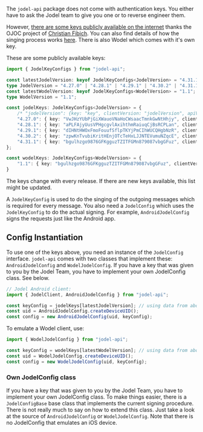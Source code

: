 The `jodel-api` package does not come with authentication keys. You either have to ask the Jodel team to give you one or to reverse engineer them.

However, [there are some keys publicly available on the internet](https://bitbucket.org/cfib90/ojoc/src/HEAD/OJOC/Config.py?at=public&fileviewer=file-view-default) thanks the OJOC project of [Christian Fibich](https://bitbucket.org/cfib90). You can also find details of how the singing process works [here](https://bitbucket.org/cfib90/ojoc/issues/14/keep-up-with-hmac-key-changes). There is also Wodel which comes with it's own key.

These are some publicly available keys:
```TypeScript
import { JodelKeyConfigs } from "jodel-api";

const latestJodelVersion: keyof JodelKeyConfigs<JodelVersion> = "4.31.1";
type JodelVersion = "4.27.0" | "4.28.1" | "4.29.1" | "4.30.2" | "4.31.1";
const latestWodelVersion: keyof JodelKeyConfigs<WodelVersion> = "1.1";
type WodelVersion = "1.1";

const jodelKeys: JodelKeyConfigs<JodelVersion> = {
	/* "jodelVersion": {key: "key", clientVersion: "jodelVersion", apiVersion: "0.2"} */
	"4.27.0": { key: "VwJHzYUbPjGiXWauoVNaHoCWsaacTmnkGwNtHhjy", clientVersion: "4.27.0", apiVersion: "0.2" },
	"4.28.1": { key: "aPLFAjyUusVPHgcgvlAxihthmRaiuqCjBsRCPLan", clientVersion: "4.28.1", apiVersion: "0.2" },
	"4.29.1": { key: "dIHNtHWOxFmoFouufSflpTKYjPmCIhWUCQHgbNzR", clientVersion: "4.29.1", apiVersion: "0.2" },
	"4.30.2": { key: "zpwKnTvubiKritHEnjOTcTeHxLJJNTEVumuNZqcE", clientVersion: "4.30.2", apiVersion: "0.2" },
	"4.31.1": { key: "bgulhzgo9876GFKgguzTZITFGMn879087vbgGFuz", clientVersion: "4.31.1", apiVersion: "0.2" },
};

const wodelKeys: JodelKeyConfigs<WodelVersion> = {
	"1.1": { key: "bgulhzgo9876GFKgguzTZITFGMn879087vbgGFuz", clientVersion: "1.1", apiVersion: "0.2" }
}
```
The keys change with every release. If there are new keys available, this list might be updated.

A `JodelKeyConfig` is used to do the singing of the outgoing messages which is required for every message. You also need a `JodelConfig` which uses the `JodelKeyConfig` to do the actual signing. For example, `AndroidJodelConfig` signs the requests just like the Android app.

## Config Instantiation
To use one of the keys above, you need an instance of the `JodelConfig` interface. `jodel-api` comes with two classes that implement these: `AndroidJodelConfig` and `WodelJodelConfig`. If you have a key that was given to you by the Jodel Team, you have to implement your own JodelConfig class. See below.
```TypeScript
// Jodel Android client:
import { JodelClient, AndroidJodelConfig } from "jodel-api";

const keyConfig = jodelKeys[latestJodelVersion]; // using data from above
const uid = AndroidJodelConfig.createDeviceUID();
const config = new AndroidJodelConfig(uid, keyConfig);
```

To emulate a Wodel client, use:
```TypeScript
import { WodelJodelConfig } from "jodel-api";

const keyConfig = wodelKeys[latestWodelVersion]; // using data from above
const uid = WodelJodelConfig.createDeviceUID();
const config = new WodelJodelConfig(uid, keyConfig);
```

### Own JodelConfig class
If you have a key that was given to you by the Jodel Team, you have to implement your own JodelConfig class. To make things easier, there is a `JodelConfigBase` base class that implements the current signing procedure. There is not really much to say on how to extend this class. Just take a look at the source of `AndroidJodelConfig` or `WodelJodelConfig`. Note that there is no JodelConfig that emulates an iOS device.
